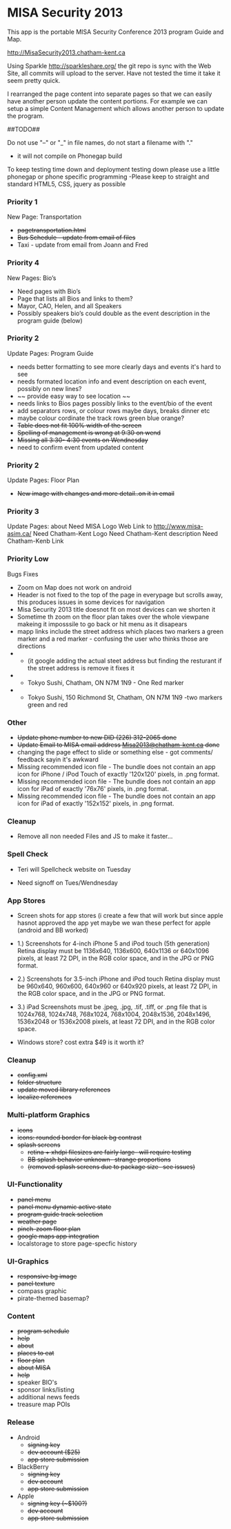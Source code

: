 MISA Security 2013
==================

This app is the portable MISA Security Conference 2013 program Guide and Map.


http://MisaSecurity2013.chatham-kent.ca

Using Sparkle http://sparkleshare.org/ the git repo is sync with the Web Site, all commits will upload to the server.
Have not tested the time it take it seem pretty quick.

I rearranged the page content into separate pages so that we can easily have another person update the content portions.
For example we can setup a simple Content Management which allows another person to update the program.


##TODO##

Do not use "–" or "_" in file names, do not start a filename with "."
- it will not compile on Phonegap build

To keep testing time down and deployment testing down please use a little phonegap or phone specific programming
-Please keep to straight and standard HTML5, CSS, jquery as possible

### Priority 1 
New Page: Transportation 
- ~~pagetransportation.html~~  
- ~~Bus Schedule - update from email of files~~
- Taxi - update from email from Joann and Fred

	
### Priority 4  
New Pages: Bio’s
- Need pages with Bio’s
- Page that lists all Bios and links to them?
- Mayor, CAO, Helen, and all Speakers
- Possibly speakers bio’s could double as the event description in the program guide (below)

	
### Priority 2  
Update Pages: Program Guide
- needs better formatting to see more clearly days and events it's hard to see
- needs formated location info and event description on each event, possibly on new lines?
- ~~ provide easy way to see location ~~
- needs links to Bios pages possibly links to the event/bio of the event
- add separators rows, or colour rows maybe days, breaks dinner etc
- maybe colour cordinate the track rows green blue orange?
- ~~Table does not fit 100% width of the screen~~
- ~~Spelling of management is wrong at 9:30 on wend~~
- ~~Missing all 3:30- 4:30 events on Wendnesday~~
- need to confirm event from updated content

	
### Priority 2 
Update Pages: Floor Plan  
- ~~New image with changes and more detail..on it in email~~
	
	
### Priority 3 
Update Pages: about 
	Need MISA Logo
	Web Link to http://www.misa-asim.ca/
	Need Chatham-Kent Logo
	Need Chatham-Kent description
	Need Chatham-Kenb Link

	
### Priority Low 
Bugs Fixes 
- Zoom on Map does not work on android
- Header is not fixed to the top of the page in everypage but scrolls away, this produces issues in some devices for navigation
- Misa Security 2013 title doesnot fit on most devices can we shorten it
- Sometime th zoom on the floor plan takes over the whole viewpane makeing it imposssile to go back or hit menu as it disapears
- mapp links include the street address which places two markers a green marker and a red marker - confusing the user who thinks those are directions
- - (it google adding the actual steet address but finding the resturant if the street address is remove it fixes it
- - Tokyo Sushi,  Chatham, ON N7M 1N9 - One Red marker
- - Tokyo Sushi, 150 Richmond St, Chatham, ON N7M 1N9 -two markers green and red
	
### Other ### 
- ~~Update phone number to new DID (226) 312-2065 done~~
- ~~Update Email to MISA email address Misa2013@chatham-kent.ca done~~
- changing the page effect to slide or something else - got comments/ feedback sayin it's awkward
- Missing recommended icon file - The bundle does not contain an app icon for iPhone / iPod Touch of exactly '120x120' pixels, in .png format. 
- Missing recommended icon file - The bundle does not contain an app icon for iPad of exactly '76x76' pixels, in .png format. 
- Missing recommended icon file - The bundle does not contain an app icon for iPad of exactly '152x152' pixels, in .png format. 


### Cleanup ### 
- Remove all non needed Files and JS to make it faster...


### Spell Check ### 
- Teri will Spellcheck website on Tuesday

- Need signoff on Tues/Wendnesday
		


### App Stores ### 	
- Screen shots for app stores (i create a few that will work but since apple hasnot approved the app yet maybe we wan these perfect for apple (android and BB worked)
- 1.)	Screenshots for 4-inch iPhone 5 and iPod touch (5th generation) Retina display must be 1136x640, 1136x600, 640x1136 or 640x1096 pixels, at least 72 DPI, in the RGB color space, and in the JPG or PNG format.
- 2.)	Screenshots for 3.5-inch iPhone and iPod touch Retina display must be 960x640, 960x600, 640x960 or 640x920 pixels, at least 72 DPI, in the RGB color space, and in the JPG or PNG format.
- 3.)	iPad Screenshots must be .jpeg, .jpg, .tif, .tiff, or .png file that is 1024x768, 1024x748, 768x1024, 768x1004, 2048x1536, 2048x1496, 1536x2048 or 1536x2008 pixels, at least 72 DPI, and in the RGB color space.

- Windows store?  cost extra $49 is it worth it?


### Cleanup ###
- ~~config.xml~~
- ~~folder structure~~
- ~~update moved library references~~
- ~~localize references~~

### Multi-platform Graphics ###
- ~~icons~~
- ~~icons: rounded border for black bg contrast~~
- ~~splash screens~~
    * ~~retina + xhdpi filesizes are fairly large- will require testing~~
    * ~~BB splash behavior unknown- strange proportions~~
	* ~~(removed splash screens due to package size- see issues)~~

### UI-Functionality ###
- ~~panel menu~~
- ~~panel menu dynamic active state~~
- ~~program guide track selection~~
- ~~weather page~~
- ~~pinch-zoom floor plan~~
- ~~google maps app integration~~
- localstorage to store page-specfic history

### UI-Graphics ###
- ~~responsive bg image~~
- ~~panel texture~~
- compass graphic
- pirate-themed basemap?

### Content ###
- ~~program schedule~~
- ~~help~~
- ~~about~~
- ~~places to eat~~
- ~~floor plan~~
- ~~about MISA~~
- ~~help~~
- speaker BIO's
- sponsor links/listing
- additional news feeds
- treasure map POIs

### Release ###
- Android
	* ~~signing key~~
	* ~~dev account ($25)~~
	* ~~app store submission~~
- BlackBerry
	* ~~signing key~~
	* ~~dev account~~
	* ~~app store submission~~
- Apple
	* ~~signing key (~$100?)~~
	* ~~dev account~~
	* ~~app store submission~~

